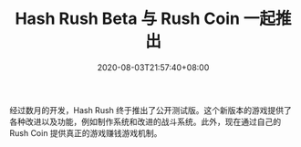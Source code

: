 ﻿---
title: "Hash Rush Beta 与 Rush Coin 一起推出"
date: 2020-08-03T21:57:40+08:00
lastmod: 2020-08-03T16:45:40+08:00
draft: false
authors: ["Scarlett"]
description: "经过数月的开发，Hash Rush 终于推出了公开测试版。这个新版本的游戏提供了各种改进以及功能，例如制作系统和改进的战斗系统。此外，现在通过自己的 Rush Coin 提供真正的游戏赚钱游戏机制。"
featuredImage: "hash-rush-beta-launched-with-rush-coin.png"
tags: ["Virtual World","虚拟世界","Play to Earn"]
categories: ["news"]
news: ["虚拟世界"]
weight: 
lightgallery: true
pinned: false
recommend: false
recommend1: false
---

经过数月的开发，Hash Rush 终于推出了公开测试版。这个新版本的游戏提供了各种改进以及功能，例如制作系统和改进的战斗系统。此外，现在通过自己的 Rush Coin 提供真正的游戏赚钱游戏机制。

<!--more-->


